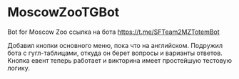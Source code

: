 # MoscowZooTGBot
Bot for Moscow Zoo
ссылка на бота https://t.me/SFTeam2MZTotemBot

Добавил кнопки основного меню, пока что на английском.
Подружил бота с гугл-таблицами, откуда он берет вопросы и варианты ответов.
Кнопка евент теперь работает и викторина имеет простейшую тестовую логику.

